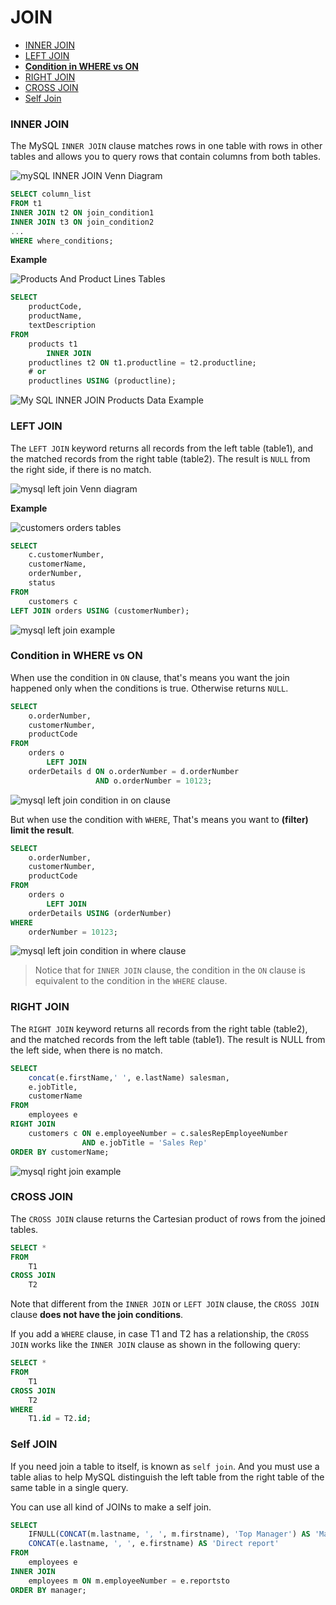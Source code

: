 # JOIN

* [INNER JOIN](#inner-join) <br>
* [LEFT JOIN](#left-join) <br>
* [**Condition in WHERE vs ON**](#condition-in-where-vs-on) <br>
* [RIGHT JOIN](#right-join) <br>
* [CROSS JOIN](#cross-join) <br>
* [Self Join](#self-join) <br>

### INNER JOIN
The MySQL `INNER JOIN` clause matches rows in one table with rows in other tables and allows you to query rows that contain columns from both tables.

![mySQL INNER JOIN Venn Diagram](./images/MySQL-INNER-JOIN-Venn-Diagram.png)

```sql
SELECT column_list
FROM t1
INNER JOIN t2 ON join_condition1
INNER JOIN t3 ON join_condition2
...
WHERE where_conditions;
```

**Example**

![Products And Product Lines Tables](./images/products_and_product_lines_tables.png)

```sql
SELECT
    productCode,
    productName,
    textDescription
FROM
    products t1
        INNER JOIN
    productlines t2 ON t1.productline = t2.productline;
    # or
    productlines USING (productline);
```

![My SQL INNER JOIN Products Data Example](./images/MySQL-INNER-JOIN-Products-Data-Example.jpg)

### LEFT JOIN
The `LEFT JOIN` keyword returns all records from the left table (table1), and the matched records from the right table (table2). The result is `NULL` from the right side, if there is no match.

![mysql left join Venn diagram](./images/mysql-left-join-Venn-diagram.png)

**Example**

![customers orders tables](./images/customers_orders_tables.png)

```sql
SELECT
    c.customerNumber,
    customerName,
    orderNumber,
    status
FROM
    customers c
LEFT JOIN orders USING (customerNumber);
```

![mysql left join example](./images/MySQL-LEFT-JOIN-example.png)

### Condition in WHERE vs ON
When use the condition in `ON` clause, that's means you want the join happened only when the conditions is true. Otherwise returns `NULL`.

```sql
SELECT
    o.orderNumber,
    customerNumber,
    productCode
FROM
    orders o
        LEFT JOIN
    orderDetails d ON o.orderNumber = d.orderNumber
                   AND o.orderNumber = 10123;
```

![mysql left join condition in on clause](./images/MySQL-LEFT-JOIN-Condition-in-ON-clause.png)

But when use the condition with `WHERE`, That's means you want to **(filter) limit the result**.

```sql
SELECT
    o.orderNumber,
    customerNumber,
    productCode
FROM
    orders o
        LEFT JOIN
    orderDetails USING (orderNumber)
WHERE
    orderNumber = 10123;
```

![mysql left join condition in where clause](./images/MySQL-LEFT-JOIN-Condition-in-WHERE-clause.png)

> Notice that for `INNER JOIN` clause, the condition in the `ON` clause is equivalent to the condition in the `WHERE` clause.

### RIGHT JOIN
The `RIGHT JOIN` keyword returns all records from the right table (table2), and the matched records from the left table (table1). The result is NULL from the left side, when there is no match.

```sql
SELECT
    concat(e.firstName,' ', e.lastName) salesman,
    e.jobTitle,
    customerName
FROM
    employees e
RIGHT JOIN
    customers c ON e.employeeNumber = c.salesRepEmployeeNumber
                AND e.jobTitle = 'Sales Rep'
ORDER BY customerName;
```

![mysql right join example](./images/MySQL-RIGHT-JOIN-example.png)

### CROSS JOIN
The `CROSS JOIN` clause returns the Cartesian product of rows from the joined tables.

```sql
SELECT *
FROM
    T1
CROSS JOIN
    T2
```

Note that different from the `INNER JOIN` or `LEFT JOIN` clause, the `CROSS JOIN` clause **does not have the join conditions**.

If you add a `WHERE` clause, in case T1 and T2 has a relationship, the `CROSS JOIN` works like the `INNER JOIN` clause as shown in the following query:

```sql
SELECT *
FROM
    T1
CROSS JOIN
    T2
WHERE
    T1.id = T2.id;
```

### Self JOIN
If you need join a table to itself, is known as `self join`. And you must use a table alias to help MySQL distinguish the left table from the right table of the same table in a single query.

You can use all kind of JOINs to make a self join.
```sql
SELECT
    IFNULL(CONCAT(m.lastname, ', ', m.firstname), 'Top Manager') AS 'Manager',
    CONCAT(e.lastname, ', ', e.firstname) AS 'Direct report'
FROM
    employees e
INNER JOIN
    employees m ON m.employeeNumber = e.reportsto
ORDER BY manager;
```
